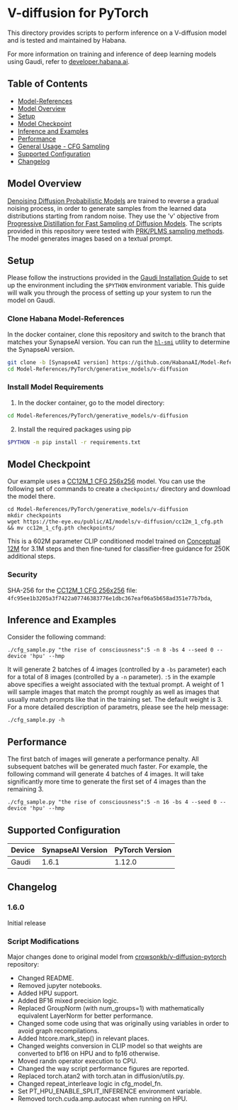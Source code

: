 # V-diffusion for PyTorch

This directory provides scripts to perform inference on a V-diffusion model and is tested and maintained by Habana.

For more information on training and inference of deep learning models using Gaudi, refer to [developer.habana.ai](https://developer.habana.ai/resources/).

## Table of Contents

* [Model-References](../../../../README.md)
* [Model Overview](#model-overview)
* [Setup](#setup)
* [Model Checkpoint](#model-checkpoint)
* [Inference and Examples](#inference-and-examples)
* [Performance](#performance)
* [General Usage - CFG Sampling](#general-usage---cfg-sampling)
* [Supported Configuration](#supported-configuration)
* [Changelog](#changelog)

## Model Overview
[Denoising Diffusion Probabilistic Models](https://arxiv.org/abs/2006.11239) are trained to reverse a gradual noising process, in order to generate samples from the learned data distributions starting from random noise.
They use the 'v' objective from [Progressive Distillation for Fast Sampling of Diffusion Models](https://openreview.net/forum?id=TIdIXIpzhoI).
The scripts provided in this repository were tested with [PRK/PLMS sampling methods](https://openreview.net/forum?id=PlKWVd2yBkY).
The model generates images based on a textual prompt.

## Setup
Please follow the instructions provided in the [Gaudi Installation Guide](https://docs.habana.ai/en/latest/Installation_Guide/index.html) to set up the environment including the `$PYTHON` environment variable.
This guide will walk you through the process of setting up your system to run the model on Gaudi.

### Clone Habana Model-References
In the docker container, clone this repository and switch to the branch that matches your SynapseAI version.
You can run the [`hl-smi`](https://docs.habana.ai/en/latest/System_Management_Tools_Guide/System_Management_Tools.html#hl-smi-utility-options) utility to determine the SynapseAI version.
```bash
git clone -b [SynapseAI version] https://github.com/HabanaAI/Model-References
cd Model-References/PyTorch/generative_models/v-diffusion
```

### Install Model Requirements
1. In the docker container, go to the model directory:
```bash
cd Model-References/PyTorch/generative_models/v-diffusion
```
2. Install the required packages using pip
```bash
$PYTHON -m pip install -r requirements.txt
```

## Model Checkpoint
Our example uses a [CC12M_1 CFG 256x256](https://the-eye.eu/public/AI/models/v-diffusion/cc12m_1_cfg.pth) model.
You can use the following set of commands to create a `checkpoints/` directory and download the model there.
```
cd Model-References/PyTorch/generative_models/v-diffusion
mkdir checkpoints
wget https://the-eye.eu/public/AI/models/v-diffusion/cc12m_1_cfg.pth && mv cc12m_1_cfg.pth checkpoints/
```

This is a 602M parameter CLIP conditioned model trained on [Conceptual 12M](https://github.com/google-research-datasets/conceptual-12m) for 3.1M steps and then fine-tuned for classifier-free guidance for 250K additional steps.

### Security
SHA-256 for the [CC12M_1 CFG 256x256](https://the-eye.eu/public/AI/models/v-diffusion/cc12m_1_cfg.pth) file: `4fc95ee1b3205a3f7422a07746383776e1dbc367eaf06a5b658ad351e77b7bda`,

## Inference and Examples

Consider the following command:
```
./cfg_sample.py "the rise of consciousness":5 -n 8 -bs 4 --seed 0 --device 'hpu' --hmp
```

It will generate 2 batches of 4 images (controlled by a `-bs` parameter) each for a total of 8 images (controlled by a `-n` parameter).
`:5` in the example above specifies a weight associated with the textual prompt.
A weight of 1 will sample images that match the prompt roughly as well as images that usually match prompts like that in the training set.
The default weight is 3.
For a more detailed description of parametrs, please see the help message:
```
./cfg_sample.py -h
```

## Performance
The first batch of images will generate a performance penalty.
All subsequent batches will be generated much faster.
For example, the following command will generate 4 batches of 4 images.
It will take significantly more time to generate the first set of 4 images than the remaining 3.
```
./cfg_sample.py "the rise of consciousness":5 -n 16 -bs 4 --seed 0 --device 'hpu' --hmp
```

## Supported Configuration
| Device | SynapseAI Version | PyTorch Version |
|--------|-------------------|-----------------|
| Gaudi  | 1.6.1             | 1.12.0          |

## Changelog
### 1.6.0
Initial release

### Script Modifications
Major changes done to original model from [crowsonkb/v-diffusion-pytorch](https://github.com/crowsonkb/v-diffusion-pytorch/tree/93b6a54986d8259837a100046777fba52d812554) repository:
* Changed README.
* Removed jupyter notebooks.
* Added HPU support.
* Added BF16 mixed precision logic.
* Replaced GroupNorm (with num_groups=1) with mathematically equivalent LayerNorm for better performance.
* Changed some code using that was originally using variables in order to avoid graph recompilations.
* Added htcore.mark_step() in relevant places.
* Changed weights conversion in CLIP model so that weights are converted to bf16 on HPU and to fp16 otherwise.
* Moved randn operator execution to CPU.
* Changed the way script performance figures are reported.
* Replaced torch.atan2 with torch.atan in diffusion/utils.py.
* Changed repeat_interleave logic in cfg_model_fn.
* Set PT_HPU_ENABLE_SPLIT_INFERENCE environment variable.
* Removed torch.cuda.amp.autocast when running on HPU.